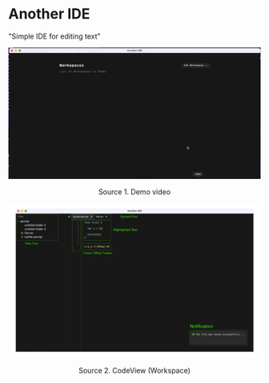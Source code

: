 # Another IDE

"Simple IDE for editing text"

<div style="text-align: center;">

![alt text](files/demo.gif)

Source 1. Demo video
</div>



<div style="text-align: center;">

![alt text](files/Editor.png)

Source 2. CodeView (Workspace)
</div>